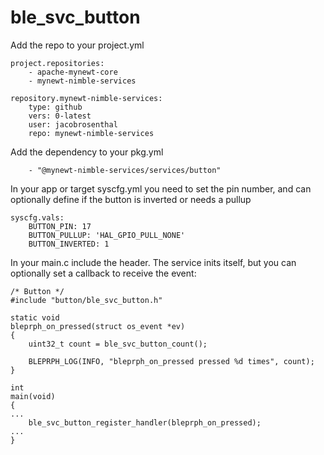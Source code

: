 # ble_svc_button

Add the repo to your project.yml
```
project.repositories:
    - apache-mynewt-core
    - mynewt-nimble-services

repository.mynewt-nimble-services:
    type: github
    vers: 0-latest
    user: jacobrosenthal
    repo: mynewt-nimble-services
```

Add the dependency to your pkg.yml
```
    - "@mynewt-nimble-services/services/button"
```

In your app or target syscfg.yml you need to set the pin number, and can optionally define if the button is inverted or needs a pullup
```
syscfg.vals:
    BUTTON_PIN: 17
    BUTTON_PULLUP: 'HAL_GPIO_PULL_NONE'
    BUTTON_INVERTED: 1
```

In your main.c include the header. The service inits itself, but you can optionally set a callback to receive the event:
```
/* Button */
#include "button/ble_svc_button.h"

static void
bleprph_on_pressed(struct os_event *ev)
{
    uint32_t count = ble_svc_button_count();

    BLEPRPH_LOG(INFO, "bleprph_on_pressed pressed %d times", count);
}

int
main(void)
{
...
	ble_svc_button_register_handler(bleprph_on_pressed);
...
}
```
